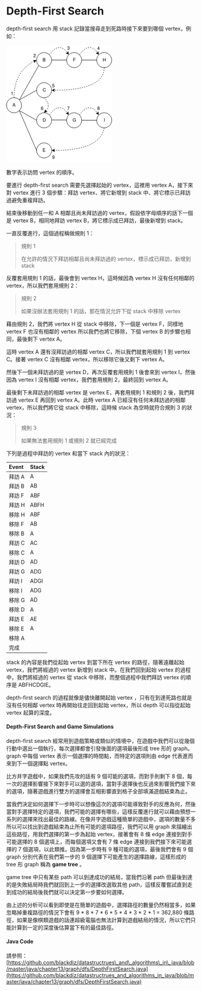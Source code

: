 # Depth-First Search

depth-first search 用 stack 記錄當搜尋走到死路時接下來要到哪個 vertex，例如：

![](../.gitbook/assets/depth_first_graph.png)

數字表示訪問 vertex 的順序。

要進行 depth-first search 需要先選擇起始的 vertex，這裡用 vertex A，接下來對 vertex 進行 3 個步驟：拜訪 vertex、將它新增到 stack 中、將它標示已拜訪過避免重複拜訪。

結束後移動到任一和 A 相鄰且尚未拜訪過的 vertex，假設依字母順序的話下一個是 vertex B，相同地拜訪 vertex B，將它標示成已拜訪，最後新增到 stack。

一直反覆進行，這個過程稱做規則 1：

> 規則 1
>
> 在允許的情況下拜訪相鄰且尚未拜訪過的 vertex，標示成已拜訪，新增到 stack

反覆套用規則 1 的話，最後會到 vertex H，這時候因為 vertex H 沒有任何相鄰的 vertex，所以我們套用規則 2：

> 規則 2
>
> 如果沒辦法套用規則 1 的話，那在情況允許下從 stack 中移除 vertex

藉由規則 2，我們將 vertex H 從 stack 中移除，下一個是 vertex F，同樣地 vertex F 也沒有相鄰的 vertex 所以我們也將它移除，下個 vertex B 的步驟也相同，最後剩下 vertex A。

這時 vertex A 還有沒拜訪過的相鄰 vertex C，所以我們就套用規則 1 到 vertex C。接著 vertex C 沒有相鄰 vertex，所以移除它後又剩下 vertex A。

然後下一個未拜訪過的是 vertex D，再次反覆套用規則 1 後會來到 vertex I，然後因為 vertex I 沒有相鄰 vertex，我們套用規則 2，最終回到 vertex A。

最後剩下未拜訪過的相鄰 vertex 是 vertex E，再套用規則 1 和規則 2 後，我們拜訪過 vertex E 再回到 vertex A。此時 vertex A 已經沒有任何未拜訪過的相鄰 vertex，所以我們將它從 stack 中移除，這時候 stack 為空時就符合規則 3 的狀況：

> 規則 3
>
> 如果無法套用規則 1 或規則 2 就已經完成

下列是過程中拜訪的 vertex 和當下 stack 內的狀況：

| Event | Stack |
| :--- | :--- |
| 拜訪 A | A |
| 拜訪 B | AB |
| 拜訪 F | ABF |
| 拜訪 H | ABFH |
| 移除 H | ABF |
| 移除 F | AB |
| 移除 B | A |
| 拜訪 C | AC |
| 移除 C | A |
| 拜訪 D | AD |
| 拜訪 G | ADG |
| 拜訪 I | ADGI |
| 移除 I | ADG |
| 移除 G | AD |
| 移除 D | A |
| 拜訪 E | AE |
| 移除 E | A |
| 移除 A |  |
| 完成 |  |

stack 的內容是我們從起始 vertex 到當下所在 vertex 的路徑，隨著遠離起始 vertex，我們將經過的 vertex 新增到 stack 中。在我們回到起始 vertex 的過程中，我們將經過的 vertex 從 stack 中移除，而整個過程中我們拜訪 vertex 的順序是 ABFHCDGIE。

depth-first search 的過程就像是儘快離開起始 vertex ，只有在到達死路也就是沒有任何相鄰 vertex 時再開始往走回到起始 vertex，所以 depth 可以指從起始 vertex 起算的深度。

#### Depth-First Search and Game Simulations

depth-first search 經常用到遊戲策略或類似的情境中，在遊戲中我們可以從幾個行動中選出一個執行，每次選擇都會引發後面的選項最後形成 tree 形的 graph。graph 中每個 vertex 表示一個選擇的時間點，而特定的選項則由 edge 代表進而來到下一個選擇點 vertex。

比方井字遊戲中，如果我們先攻的話有 9 個可能的選項，而對手則剩下 8 個，每一次的選擇影響接下來對手可以選的選項，當對手選擇後也反過來影響我們接下來的選項，隨著遊戲進行雙方的選擇會互相影響直到格子全部填滿遊戲結束為止。

當我們決定如何選擇下一步時可以想像這次的選項可能導致對手的反應為何，然後當對手選擇特定的選項，我們可能的選擇有哪些，這樣反覆進行就可以藉由預想一系列的選擇來找出最佳的路線。在像井字遊戲這種簡單的遊戲中，選項的數量不多所以可以找出到遊戲結束為止所有可能的選項路徑，我們可以用 graph 來描繪出這些路徑，用我們選擇的第一步為起始 vertex，接著會有 8 條 edge 連接到對手可能選擇的 8 個選項上，而每個選項又會有 7 條 edge 連接到我們接下來可能選擇的 7 個選項，以此類推。因為第一步時有 9 種可能的選項，最後我們會有 9  個 graph 分別代表在我們第一步的 9 個選擇下可能產生的選擇路線，這樣形成的 tree 形 graph 稱為 **game tree** 。

game tree 中只有某些 path 可以到達成功的結局，當我們沿著 path 但最後到達的是失敗結局時我們就回到上一步的選擇改選取其他 path，這樣反覆嘗試直到走到成功的結局後我們就可以決定第一步要如何選擇。

由上述的分析可以看到即使是在簡單的遊戲中，選擇路徑的數量仍然相當多，如果忽略掉重複路徑的情況下會有 9 \* 8 \* 7 \* 6 \* 5 \* 4 \* 3 \* 2 \* 1 = 362,880 條路徑，如果是像棋類遊戲的話連超級電腦也無法計算到遊戲結局的情況，所以它們只能計算到一定的深度後估算當下有的最佳路徑。

#### Java Code

請參照：[https://github.com/blackdiz/datastructrues\_and\_algorithms\_in\_java/blob/master/java/chapter13/graph/dfs/DepthFirstSearch.java](https://github.com/blackdiz/datastructrues_and_algorithms_in_java/blob/master/java/chapter13/graph/dfs/DepthFirstSearch.java)



